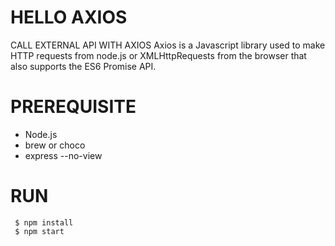 # HELLO AXIOS
CALL EXTERNAL API WITH AXIOS
Axios is a Javascript library used to make HTTP 
requests from node.js or XMLHttpRequests from 
the browser that also supports the ES6 Promise API.

# PREREQUISITE
- Node.js
- brew or choco
- express --no-view

# RUN
```
 $ npm install
 $ npm start
```